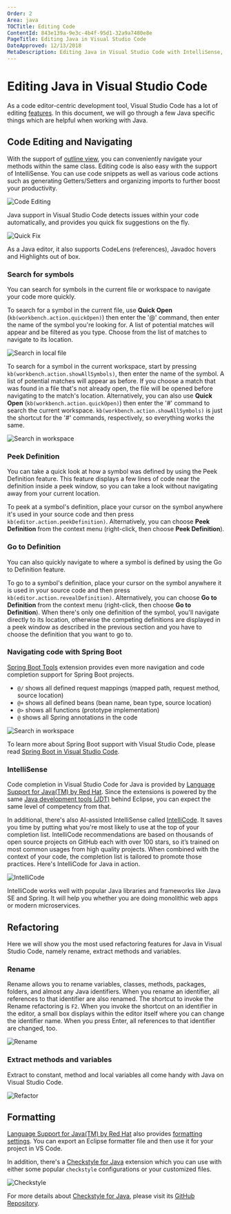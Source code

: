 ```yaml
---
Order: 2
Area: java
TOCTitle: Editing Code
ContentId: 843e139a-9e3c-4b4f-95d1-32a9a7480e8e
PageTitle: Editing Java in Visual Studio Code
DateApproved: 12/13/2018
MetaDescription: Editing Java in Visual Studio Code with IntelliSense, Refactoring and Formatting.
---
```

# Editing Java in Visual Studio Code

As a code editor-centric development tool, Visual Studio Code has a lot of editing [features](/docs/editor/codebasics.md). In this document, we will go through a few Java specific things which are helpful when working with Java.

## Code Editing and Navigating

With the support of [outline view](https://code.visualstudio.com/updates/v1_25#_outline-view), you can conveniently navigate your methods within the same class. Editing code is also easy with the support of IntelliSense. You can use code snippets as well as various code actions such as generating Getters/Setters and organizing imports to further boost your productivity.

![Code Editing](images/java-editing/code-editing.gif)

Java support in Visual Studio Code detects issues within your code automatically, and provides you quick fix suggestions on the fly.

![Quick Fix](images/java-editing/quick-fix.gif)

As a Java editor, it also supports CodeLens (references), Javadoc hovers and Highlights out of box.

### Search for symbols

You can search for symbols in the current file or workspace to navigate your code more quickly.

To search for a symbol in the current file, use __Quick Open__ (`kb(workbench.action.quickOpen)`) then enter the '@' command, then enter the name of the symbol you're looking for. A list of potential matches will appear and be filtered as you type. Choose from the list of matches to navigate to its location.

![Search in local file](images/java-editing/search-in-file.gif)

To search for a symbol in the current workspace, start by pressing `kb(workbench.action.showAllSymbols)`, then enter the name of the symbol. A list of potential matches will appear as before. If you choose a match that was found in a file that's not already open, the file will be opened before navigating to the match's location. Alternatively, you can also use  __Quick Open__ (`kb(workbench.action.quickOpen)`) then enter the '#' command to search the current workspace. `kb(workbench.action.showAllSymbols)` is just the shortcut for the '#' commands, respectively, so everything works the same.

![Search in workspace](images/java-editing/search-in-workspace.gif)

### Peek Definition

You can take a quick look at how a symbol was defined by using the Peek Definition feature. This feature displays a few lines of code near the definition inside a peek window, so you can take a look without navigating away from your current location.

To peek at a symbol's definition, place your cursor on the symbol anywhere it's used in your source code and then press `kb(editor.action.peekDefinition)`. Alternatively, you can choose __Peek Definition__ from the context menu (right-click, then choose __Peek Definition__).

### Go to Definition

You can also quickly navigate to where a symbol is defined by using the Go to Definition feature.

To go to a symbol's definition, place your cursor on the symbol anywhere it is used in your source code and then press `kb(editor.action.revealDefinition)`. Alternatively, you can choose __Go to Definition__ from the context menu (right-click, then choose __Go to Definition__). When there's only one definition of the symbol, you'll navigate directly to its location, otherwise the competing definitions are displayed in a peek window as described in the previous section and you have to choose the definition that you want to go to.

### Navigating code with Spring Boot

[Spring Boot Tools](https://marketplace.visualstudio.com/items?itemName=Pivotal.vscode-spring-boot) extension provides even more navigation and code completion support for Spring Boot projects.

* `@/` shows all defined request mappings (mapped path, request method, source location)
* `@+` shows all defined beans (bean name, bean type, source location)
* `@>` shows all functions (prototype implementation)
* `@` shows all Spring annotations in the code

![Search in workspace](images/java-editing/spring-navigation.png)

To learn more about Spring Boot support with Visual Studio Code, please read [Spring Boot in Visual Studio Code](/docs/java/java-spring-boot.md).

### IntelliSense

Code completion in Visual Studio Code for Java is provided by [Language Support for Java(TM) by Red Hat](https://marketplace.visualstudio.com/items?itemName=redhat.java). Since the extensions is powered by the same [Java development tools (JDT)](https://www.eclipse.org/jdt/) behind Eclipse, you can expect the same level of competency from that.

In additional, there's also AI-assisted IntelliSense called [IntelliCode](https://visualstudio.microsoft.com/services/intellicode/). It saves you time by putting what you're most likely to use at the top of your completion list. IntelliCode recommendations are based on thousands of open source projects on GitHub each with over 100 stars, so it’s trained on most common usages from high quality projects. When combined with the context of your code, the completion list is tailored to promote those practices. Here's IntelliCode for Java in action.

![IntelliCode](images/java-editing/intellicode.gif)

IntelliCode works well with popular Java libraries and frameworks like Java SE and Spring. It will help you whether you are doing monolithic web apps or modern microservices.

## Refactoring

Here we will show you the most used refactoring features for Java in Visual Studio Code, namely rename, extract methods and variables.

### Rename

Rename allows you to rename variables, classes, methods, packages, folders, and almost any Java identifiers. When you rename an identifier, all references to that identifier are also renamed. The shortcut to invoke the Rename refactoring is `F2`. When you invoke the shortcut on an identifier in the editor, a small box displays within the editor itself where you can change the identifier name. When you press Enter, all references to that identifier are changed, too.

![Rename](images/java-editing/rename.gif)

### Extract methods and variables

Extract to constant, method and local variables all come handy with Java on Visual Studio Code.

![Refactor](images/java-editing/refactor.gif)

## Formatting

[Language Support for Java(TM) by Red Hat](https://marketplace.visualstudio.com/items?itemName=redhat.java) also provides [formatting settings](https://github.com/redhat-developer/vscode-java/wiki/Formatter-settings). You can export an Eclipse formatter file and then use it for your project in VS Code.

In addition, there's a [Checkstyle for Java](https://marketplace.visualstudio.com/items?itemName=shengchen.vscode-checkstyle) extension which you can use with either some popular `checkstyle` configurations or your customized files.

![Checkstyle](images/java-editing/checkstyle.gif)

For more details about [Checkstyle for Java](https://marketplace.visualstudio.com/items?itemName=shengchen.vscode-checkstyle), please visit its [GitHub Repository](https://github.com/jdneo/vscode-checkstyle).